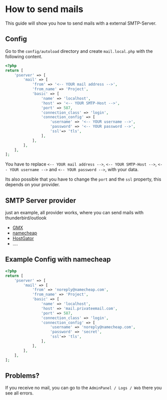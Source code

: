 # How to send mails

This guide will show you how to send mails with a external SMTP-Server.

## Config

Go to the `config/autoload` directory and create `mail.local.php` with the following content.

````php
<?php
return [
    'pserver' => [
        'mail' => [
            'from' => '<-- YOUR mail address -->',
            'from_name' => 'Project',
            'basic' => [
                'name' => 'localhost',
                'host' => '<-- YOUR SMTP-Host -->',
                'port' => 587,
                'connection_class' => 'login',
                'connection_config' => [
                    'username' => '<-- YOUR username -->',
                    'password' => '<-- YOUR password -->',
                    'ssl'=> 'tls',
                ],
            ],
        ],
    ],
];
````

You have to replace `<-- YOUR mail address -->`, `<-- YOUR SMTP-Host -->`, `<-- YOUR username -->` and `<-- YOUR password -->`, with your data.

Its also possible that you have to change the `port` and the `ssl` property, this depends on your provider.

## SMTP Server provider

just an example, all provider works, where you can send mails with thunderbird/outlook

- [GMX](https://www.gmx.com/)
- [namecheap](https://www.namecheap.com/hosting/email.aspx)
- [HostGator](http://www.hostgator.com/)
- ....

## Example Config with namecheap

````php
<?php
return [
    'pserver' => [
        'mail' => [
            'from' => 'noreply@namecheap.com',
            'from_name' => 'Project',
            'basic' => [
                'name' => 'localhost',
                'host' => 'mail.privateemail.com',
                'port' => 587,
                'connection_class' => 'login',
                'connection_config' => [
                    'username' => 'noreply@namecheap.com',
                    'password' => 'secret',
                    'ssl'=> 'tls',
                ],
            ],
        ],
    ],
];
````

## Problems?

If you receive no mail, you can go to the `AdminPanel / Logs / Web` there you see all errors.